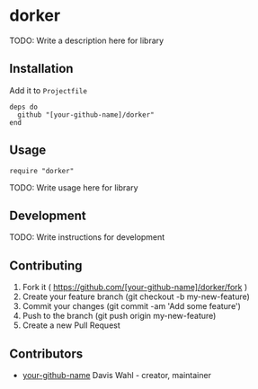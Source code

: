 # dorker

TODO: Write a description here for library

## Installation

Add it to `Projectfile`

```crystal
deps do
  github "[your-github-name]/dorker"
end
```

## Usage

```crystal
require "dorker"
```

TODO: Write usage here for library

## Development

TODO: Write instructions for development

## Contributing

1. Fork it ( https://github.com/[your-github-name]/dorker/fork )
2. Create your feature branch (git checkout -b my-new-feature)
3. Commit your changes (git commit -am 'Add some feature')
4. Push to the branch (git push origin my-new-feature)
5. Create a new Pull Request

## Contributors

- [your-github-name](https://github.com/[your-github-name]) Davis Wahl - creator, maintainer
